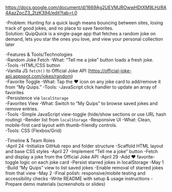 https://docs.google.com/document/d/1669Ag2UEVMJROwwHDtXM9LHzRA4AazZpcZ3_2tzK394/edit?tab=t.0

-Problem: Hunting for a quick laugh means bouncing between sites, losing track of good jokes, and no place to save favorites.  
Solution: QuipQuick is a single-page app that fetches a random joke on demand, lets you star the ones you love, and view your personal collection later

-Features & Tools/Technologies  
  -Random Joke Fetch
    -What: “Tell me a joke” button loads a fresh joke.  
    -Tools
      -HTML/CSS button  
      -Vanilla JS `fetch()` to Official Joke API (https://official-joke-api.appspot.com/jokes/random)  
  -Favorite Toggle
    -What: Tap the ❤️ icon on any joke card to add/remove it from “My Quips.”
    -Tools:
      -JavaScript click handler to update an array of favorites  
      -Persistence via `localStorage`  
  -Favorites View
    -What: Switch to “My Quips” to browse saved jokes and remove entries.  
    -Tools
      -Simple JavaScript view-toggle (hide/show sections or use URL hash routing)
      -Render list from `localStorage`
  -Responsive UI 
    -What: Clean, mobile-first card layout with thumb-friendly controls.  
    -Tools: CSS (Flexbox/Grid)


-Timeline & Team Roles  
  -April 24
    -Initialize GitHub repo and folder structure
    -Scaffold HTML layout and base CSS styles
  -April 27
    -Implement “Tell me a joke” button
    -Fetch and display a joke from the Official Joke API
  -April 29
    -Add ❤️ favorite-toggle logic on each joke card
    -Persist starred jokes in localStorage
  -May 1
    -Build “My Quips” view to list saved jokes
    -Enable removal of starred jokes from that view
  -May 2
    -Final polish: responsive/mobile testing and accessibility checks
    -Write README with setup & usage instructions
    -Prepare demo materials (screenshots or slides)


